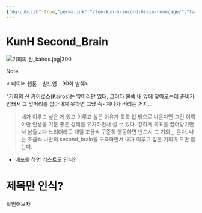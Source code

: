 ```yaml
---
{"dg-publish":true,"permalink":"/lee-kun-h-second-brain-homepage/","tags":["gardenEntry"],"noteIcon":""}
---
```


# KunH Second_Brain

![기회의 신_kairos.jpg|300](/img/user/%EC%B2%A8%EB%B6%80%ED%8C%8C%EC%9D%BC/%EA%B8%B0%ED%9A%8C%EC%9D%98%20%EC%8B%A0_kairos.jpg)

> [!NOTE]
>< 네이버 웹툰 - 빌드업 - 90화 발췌>
> 
> "기회의 신 카이로스(Kairos)는 앞머리만 있대, 그러다 불쑥 내 앞에 찾아오는데 준비가 안돼서 그 앞머리를 잡아내지 못하면 그냥 슥- 지나가 버리는 거지...


>내가 이루고 싶은 게 있고 이루고 싶은 이유가 툭툭 입 밖으로 나온다면 그건 이뤄야만 인생을 기분 좋은 상태를 유지하면서 살 수 있다. 강하게 목표를 끌어당기면서 남들보다 느리더라도 매일 조금씩 꾸준히 행동하면 반드시 그 기회는 온다. 나는 조금씩 나만의 second_brain을 구축하면서 내가 이루고 싶은 기회가 오면 잡는다.



- 배포를 하면 리스트도 인식?

# 제목만 인식?

확인해보자